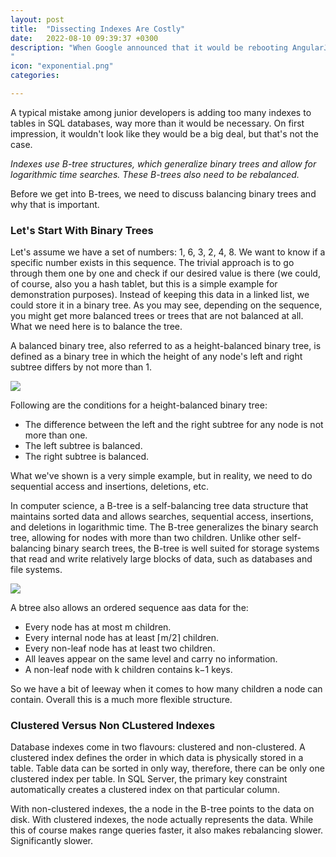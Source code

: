 ```yaml
---
layout: post
title:  "Dissecting Indexes Are Costly"
date:   2022-08-10 09:39:37 +0300
description: "When Google announced that it would be rebooting AngularJS and that Angular 2.0 would be effectively a new framework, a lot of companies with products built on the old version were put in a difficult situation of having to either restart building their product from scratch or continue with a deprecated technology or you some kind of hybrid solution. Continuing to build on a deprecated technology is obviously risky. As time passes, there are no more updates to the library, and finding developers willing to work on it becomes harder and harder, so this isn't really an option.
"
icon: "exponential.png"
categories: 

---
```

A typical mistake among junior developers is adding too many indexes to tables in SQL databases, way more than it would be necessary. On first impression, it wouldn't look like they would be a big deal, but that's not the case. 

*Indexes use B-tree structures, which generalize binary trees and allow for logarithmic time searches. These B-trees also need to be rebalanced.*

Before we get into B-trees, we need to discuss balancing binary trees and why that is important.

### Let's Start With Binary Trees
Let's assume we have a set of numbers: 1, 6, 3, 2, 4, 8. We want to know if a specific number exists in this sequence. The trivial approach is to go through them one by one and check if our desired value is there (we could, of course, also you a hash tablet, but this is a simple example for demonstration purposes). Instead of keeping this data in a linked list, we could store it in a binary tree. As you may see, depending on the sequence, you might get more balanced trees or trees that are not balanced at all. What we need here is to balance the tree.
 
A balanced binary tree, also referred to as a height-balanced binary tree, is defined as a binary tree in which the height of any node's left and right subtree differs by not more than 1.

<img src="unbalanced.png" class="img" />

Following are the conditions for a height-balanced binary tree:

* The difference between the left and the right subtree for any node is not more than one.
* The left subtree is balanced.
* The right subtree is balanced.

What we've shown is a very simple example, but in reality, we need to do sequential access and insertions, deletions, etc.

In computer science, a B-tree is a self-balancing tree data structure that maintains sorted data and allows searches, sequential access, insertions, and deletions in logarithmic time. The B-tree generalizes the binary search tree, allowing for nodes with more than two children. Unlike other self-balancing binary search trees, the B-tree is well suited for storage systems that read and write relatively large blocks of data, such as databases and file systems.

<img src="b-tree.jpeg" class="img" />

A btree also allows an ordered sequence aas data for the:
 
* Every node has at most m children.
* Every internal node has at least ⌈m/2⌉ children.
* Every non-leaf node has at least two children.
* All leaves appear on the same level and carry no information.
* A non-leaf node with k children contains k−1 keys.

So we have a bit of leeway when it comes to how many children a node can contain. Overall this is a much more flexible structure.

### Clustered Versus Non CLustered Indexes
Database indexes come in two flavours: clustered and non-clustered. A clustered index defines the order in which data is physically stored in a table. Table data can be sorted in only way, therefore, there can be only one clustered index per table. In SQL Server, the primary key constraint automatically creates a clustered index on that particular column.

With non-clustered indexes, the a node in the B-tree points to the data on disk. With clustered indexes, the node actually represents the data. While this of course makes range queries faster, it also makes rebalancing slower. Significantly slower.